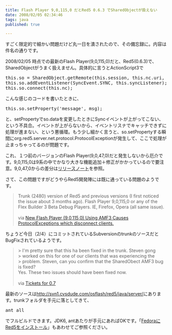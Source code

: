 ```yaml
---
title: Flash Player 9,0,115,0 だとRed5 0.6.3 でSharedObjectが扱えない
date: 2008/02/05 02:34:46
tags: java
published: true

---
```


<p>すごく限定的で細かい問題だけど丸一日を潰されたので、その備忘録に。内容は件名の通りです。</p>

<p>2008/02/05 時点での最新のFlash Player(9,0,115,0)だと、Red5(0.6.3)で、SharedObjectがうまく扱えません。具体的に言うとActionScript3で</p>

<p>
<pre>
this.so = SharedObject.getRemote(this.session, this.nc.uri, true);
this.so.addEventListener(SyncEvent.SYNC, this.syncListener);
this.so.connect(this.nc);
</pre>
</p>

<p>こんな感じのコードを書いたときに、</p>

<p><pre>
this.so.setProperty('message', msg);
</pre></p>

<p>と、setPropertyでso.dataを変更したときにSyncイベントが上がってこない、という不具合。イベントが上がらないから、イベントリスナでキャッチできずに処理が進まない、という悪循環。もう少し細かく言うと、so.setPropertyする瞬間にorg.red5.server.net.protocol.ProtocolExceptionが発生して、ここで処理が止まっちゃってるのが問題です。</p>

<p>これ、１つ前のバージョンのFlash Player(9,0,47,0)だと発生しないから厄介です。9,0,115,0は9系の中でかなり大きな機能追加＋修正がかかっているので要注意。9,0,47,0からの差分は<a href="http://www.adobe.com/support/documentation/jp/flashplayer/9/releasenotes.html#fixes_90115">リリースノート</a>を参照。</p>

<p>さて、この問題ですがどうやらRed5開発陣には既に通っている問題のようです。</p>



<p><blockquote>
Trunk (2480) version of Red5 and previous versions (I first noticed the issue about 3 months ago).
Flash Player 9,0,115,0 or any of the Flex Builder 3 Beta Debug Players.
IE, Firefox, Opera (all same issue).<br /><br />
via <a href="http://jira.red5.org/browse/SN-78">New Flash Player (9,0,115,0) Using AMF3 Causes ProtocolExceptions which disconnect clients.</a></blockquote></p>

<p>
ちょうど今日（2/4）にコミットされているSubversionのtrunkのソースだとBugFixされているようです。</p>

<p>
<blockquote>
&gt; I'm pretty sure that this ha been fixed in the trunk. Steven gong<br />
&gt; worked on this for one of our clients that was experiencing the<br />
&gt; problem. Steven, can you confirm that the SharedObect AMF3 bug is fixed?<br />
Yes. These two issues should have been fixed now.<br /><br />
via <a href="http://osflash.org/pipermail/red5devs_osflash.org/2008-February/003333.html">Tickets for 0.7</a>
</blockquote></p>

<p>最新のソースは<a href="http://svn1.cvsdude.com/osflash/red5/java/server/ ">http://svn1.cvsdude.com/osflash/red5/java/server/</a>にあります。trunkフォルダを手元に落としてきて、</p>

<p><pre>ant all</pre></p>

<p>でフルビルドできます。JDK6, antあたりが手元にあればOKです。「<a href="http://blog.katsuma.tv/2007/05/fedora_install_red5.html">FedoraにRed5をインストール</a>」もあわせてご参照ください。</p>

